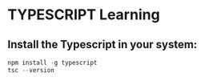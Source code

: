 # TYPESCRIPT Learning

## Install the Typescript in your system:

``` TypeScript
npm install -g typescript
tsc --version
```
